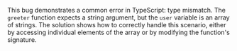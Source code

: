 This bug demonstrates a common error in TypeScript: type mismatch. The `greeter` function expects a string argument, but the `user` variable is an array of strings.  The solution shows how to correctly handle this scenario, either by accessing individual elements of the array or by modifying the function's signature.